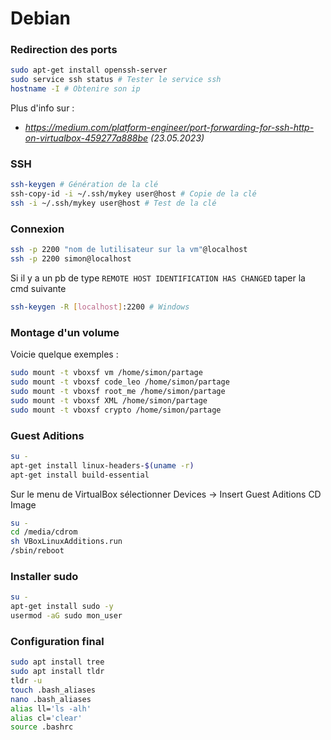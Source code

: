 # Debian

### Redirection des ports
```bash
sudo apt-get install openssh-server
sudo service ssh status # Tester le service ssh
hostname -I # Obtenire son ip
```
Plus d'info sur :
- *<https://medium.com/platform-engineer/port-forwarding-for-ssh-http-on-virtualbox-459277a888be> (23.05.2023)*


### SSH
```bash
ssh-keygen # Génération de la clé
ssh-copy-id -i ~/.ssh/mykey user@host # Copie de la clé
ssh -i ~/.ssh/mykey user@host # Test de la clé
```

### Connexion
```bash
ssh -p 2200 "nom de lutilisateur sur la vm"@localhost
ssh -p 2200 simon@localhost
```
Si il y a un pb de type ```REMOTE HOST IDENTIFICATION HAS CHANGED``` taper la cmd suivante 
```bash
ssh-keygen -R [localhost]:2200 # Windows
```

### Montage d'un volume
Voicie quelque exemples :
```bash
sudo mount -t vboxsf vm /home/simon/partage
sudo mount -t vboxsf code_leo /home/simon/partage
sudo mount -t vboxsf root_me /home/simon/partage
sudo mount -t vboxsf XML /home/simon/partage
sudo mount -t vboxsf crypto /home/simon/partage
```

### Guest Aditions
```bash
su -
apt-get install linux-headers-$(uname -r)
apt-get install build-essential
```
Sur le menu de VirtualBox sélectionner Devices -> Insert Guest Aditions CD Image
```bash
su -
cd /media/cdrom
sh VBoxLinuxAdditions.run
/sbin/reboot
```

### Installer sudo
```bash
su -
apt-get install sudo -y
usermod -aG sudo mon_user
```

### Configuration final
```bash
sudo apt install tree
sudo apt install tldr
tldr -u
touch .bash_aliases
nano .bash_aliases
alias ll='ls -alh'
alias cl='clear'
source .bashrc
```
